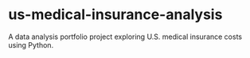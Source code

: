 # us-medical-insurance-analysis
 A data analysis portfolio project exploring U.S. medical insurance costs using Python.
